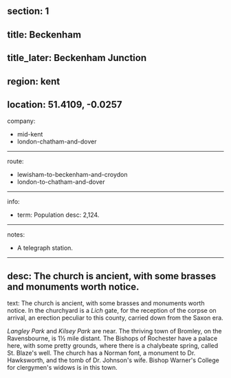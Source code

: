 section: 1
----
title: Beckenham
----
title_later: Beckenham Junction
----
region: kent
----
location: 51.4109, -0.0257
----
company:
- mid-kent
- london-chatham-and-dover
----
route:
- lewisham-to-beckenham-and-croydon
- london-to-chatham-and-dover
----
info:
- term: Population
  desc: 2,124.
----
notes:
- A telegraph station.
----
desc: The church is ancient, with some brasses and monuments worth notice.
----
text: The church is ancient, with some brasses and monuments worth notice. In the churchyard is a *Lich* gate, for the reception of the corpse on arrival, an erection peculiar to this county, carried down from the Saxon era.

*Langley Park* and *Kilsey Park* are near. The thriving town of Bromley, on the Ravensbourne, is 1½ mile distant. The Bishops of Rochester have a palace here, with some pretty grounds, where there is a chalybeate spring, called St. Blaze's well. The church has a Norman font, a monument to Dr. Hawksworth, and the tomb of Dr. Johnson's wife. Bishop Warner's College for clergymen's widows is in this town.
